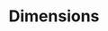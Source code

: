 ---
layout: default
bigquery: https://console.cloud.google.com/bigquery?p=covid-19-dimensions-ai&page=table&d=data&t=publications
contributors: Digital Science, https://www.digital-science.com/
cost: Free for personal, non-commercial use.
description: Dimensions contains more than 100 million publications, ranging from
  articles published in scholarly journals, books and book chapters, to preprints
  and conference proceedings. All publications are contextualized with linked data
  sets, funding, publications, patents, clinical trials, and policy documents. You
  can also view associated categories, funders, institutions, and researcher profiles.
documentation: https://docs.dimensions.ai/bigquery/index.html
last_edit: 04/10/2022, 07:22:02
location: https://www.dimensions.ai/products/free/
maintained_by: Digital Science, https://www.digital-science.com/
schema_fields:
- supporting_grant_ids
- funding_gbp
- start_year
- relationships
- arxiv_id
- date_modified
- date_imported_gbq
- expiration_date
- repository_id
- category_bra
- license
- address
- language
- family_id
- open_access_categories
- brief_title
- granted_year
- family_count
- filing_date
- inventor_names
- date
- clinical_trial_ids
- repository_name
- family_members_ids
- associated_publication_pmid
- status
- associated_grant_ids
- assignee_orgs
- patent_ids
- type
- filing_year
- original_assignee_orgs
- associated_publication_arxiv_id
- issue
- external_ids
- current_assignee_countries
- active_years
- granted_date
- funder_countries
- ipcr
- editors
- grant_number
- resulting_publication_ids
- original_assignee
- research_org_countries
- cpc
- funder_org_cities
- funding_amount
- category_hra
- date_normal
- altmetrics
- date_online
- journal_lists
- category_for
- investigators
- wikipedia_url
- pmid
- concepts
- research_orgs
- funding_eur
- category_rcdc
- category_icrp_ct
- created_date
- mesh_terms
- categories
- funding_currency
- research_org_state_names
- funding_usd
- publication_ids
- authors
- email_address
- end_date
- research_org_city_names
- research_org_country_names
- title
- interventions
- associated_publication_id
- category_sdg
- isbn
- assignee_countries
- current_assignee
- publisher
- funder_orgs
- funding_details
- book_series_title
- doi
- funding_cny
- researcher_ids
- links
- category_hrcs_hc
- cited_by_ids
- priority_date
- gender
- source_id
- name
- resulting_publication_doi
- proceedings_title
- category_icrp_cso
- acknowledgements
- acronym
- registry
- funder_org_acronyms
- volume
- date_print
- conference
- metrics
- expiration_year
- pmcid
- citation_string
- filing_status
- abstract
- acronyms
- mesh_headings
- legal_status
- category_hrcs_rac
- original_abstract
- aliases
- funding_nzd
- priority_year
- established
- jurisdiction
- parent_id
- citations_count
- end_year
- current_assignee_orgs
- original_assignee_countries
- date_inserted
- foa_number
- funding_chf
- embargo_date
- application_number
- id
- funder_org_countries
- open_access_categories_v2
- description
- organisation_details
- original_title
- funding_cad
- category_uoa
- journal
- pages
- types
- citations
- eisbn
- subtitles
- associated_publication_doi
- conditions
- funder_org
- linkout
- labels
- start_date
- funding_aud
- phase
- publication_date
- funding_jpy
- publication_year
- legal_events
- reference_ids
- year
- research_org_cities
- research_org_state_codes
- book_title
- kind
- funder_org_state_codes
- repository_url
shortname: dimensions
tags:
- scholarly literature
- patents
- funding
- clinical trials
- academic profiles
terms_of_use: 'Use of both the Dimensions COVID-19 dataset and full Dimensions dataset
  are subject to the Dimensions Terms of use: https://www.dimensions.ai/policies-terms-legal '
title: Dimensions
uuid: dcff88bd-fe6b-4fdb-8159-809bf9d7bc1c
---